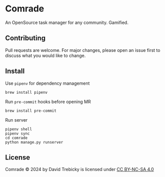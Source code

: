 # Comrade

An OpenSource task manager for any community. Gamified.

## Contributing

Pull requests are welcome. For major changes, please open an issue first
to discuss what you would like to change.

## Install

Use `pipenv` for dependency management 
```
brew install pipenv
```

Run `pre-commit` hooks before opening MR
```
brew install pre-commit
```

Run server
```
pipenv shell
pipenv sync
cd comrade
python manage.py runserver
```

## License

Comrade © 2024 by David Trebicky is licensed under [CC BY-NC-SA 4.0](http://creativecommons.org/licenses/by-nc-sa/4.0/)
